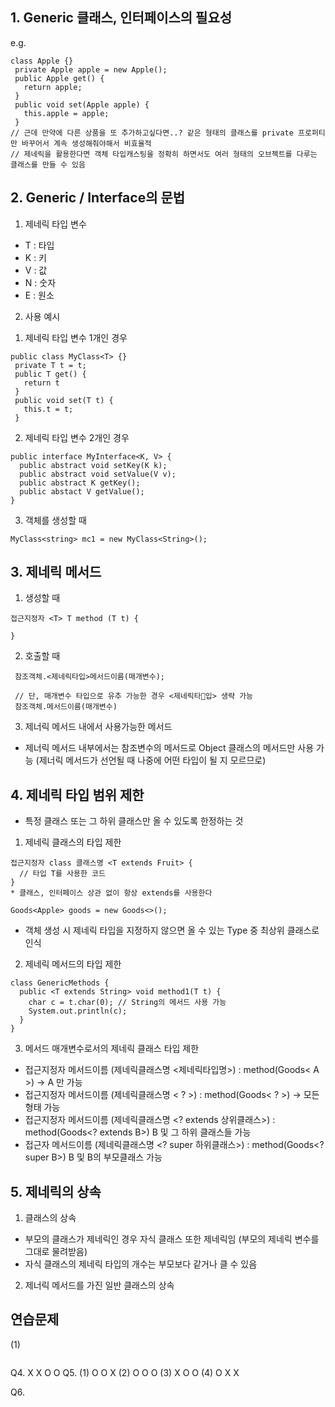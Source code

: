 ## 1. Generic 클래스, 인터페이스의 필요성

e.g.

```
class Apple {}
 private Apple apple = new Apple();
 public Apple get() {
   return apple;
 }
 public void set(Apple apple) {
   this.apple = apple;
 }
// 근데 만약에 다른 상품을 또 추가하고싶다면..? 같은 형태의 클래스를 private 프로퍼티만 바꾸어서 계속 생성해줘야해서 비효율적
// 제네릭을 활용한다면 객체 타입캐스팅을 정확히 하면서도 여러 형태의 오브젝트를 다루는 클래스를 만들 수 있음
```

## 2. Generic / Interface의 문법

1. 제네릭 타입 변수

- T : 타입
- K : 키
- V : 값
- N : 숫자
- E : 원소

2. 사용 예시

1) 제네릭 타입 변수 1개인 경우

```
public class MyClass<T> {}
 private T t = t;
 public T get() {
   return t
 }
 public void set(T t) {
   this.t = t;
 }
```

2. 제네릭 타입 변수 2개인 경우

```
public interface MyInterface<K, V> {
  public abstract void setKey(K k);
  public abstract void setValue(V v);
  public abstract K getKey();
  public abstact V getValue();
}
```

3. 객체를 생성할 때

```
MyClass<string> mc1 = new MyClass<String>();
```

## 3. 제네릭 메서드

1. 생성할 때

```
접근지정자 <T> T method (T t) {

}
```

2. 호출할 때

```
 참조객체.<제네릭타입>메서드이름(매개변수);

 // 단, 매개변수 타입으로 유추 가능한 경우 <제네릭타입> 생략 가능
 참조객체.메서드이름(매개변수)
```

3. 제너릭 메서드 내에서 사용가능한 메서드

- 제너릭 메서드 내부에서는 참조변수의 메서드로 Object 클래스의 메서드만 사용 가능 (제너릭 메서드가 선언될 때 나중에 어떤 타입이 될 지 모르므로)

## 4. 제네릭 타입 범위 제한

- 특정 클래스 또는 그 하위 클래스만 올 수 있도록 한정하는 것

1. 제네릭 클래스의 타입 제한

```
접근지정자 class 클래스명 <T extends Fruit> {
  // 타입 T를 사용한 코드
}
* 클래스, 인터페이스 상관 없이 항상 extends를 사용한다

Goods<Apple> goods = new Goods<>();
```

- 객체 생성 시 제네릭 타입을 지정하지 않으면 올 수 있는 Type 중 최상위 클래스로 인식

2. 제네릭 메서드의 타입 제한

```
class GenericMethods {
  public <T extends String> void method1(T t) {
    char c = t.char(0); // String의 메서드 사용 가능
    System.out.println(c);
  }
}
```

3. 메서드 매개변수로서의 제네릭 클래스 타입 제한

- 접근지정자 메서드이름 (제네릭클래스명 <제네릭타입명>) : method(Goods< A >) -> A 만 가능
- 접근지정자 메서드이름 (제네릭클래스명 < ? >) : method(Goods< ? >) -> 모든 형태 가능
- 접근지정자 메서드이름 (제네릭클래스명 <? extends 상위클래스>) : method(Goods<? extends B>) B 및 그 하위 클래스들 가능
- 접근자 메서드이름 (제네릭클래스명 <? super 하위클래스>) : method(Goods<? super B>) B 및 B의 부모클래스 가능

## 5. 제네릭의 상속

1. 클래스의 상속

- 부모의 클래스가 제네릭인 경우 자식 클래스 또한 제네릭임 (부모의 제네릭 변수를 그대로 물려받음)
- 자식 클래스의 제네릭 타입의 개수는 부모보다 같거나 클 수 있음

2. 제너릭 메서드를 가진 일반 클래스의 상속

## 연습문제
(1)
```
```
Q4. X X O O
Q5. 
(1) O O X
(2) O O O
(3) X O O
(4) O X X

Q6. 